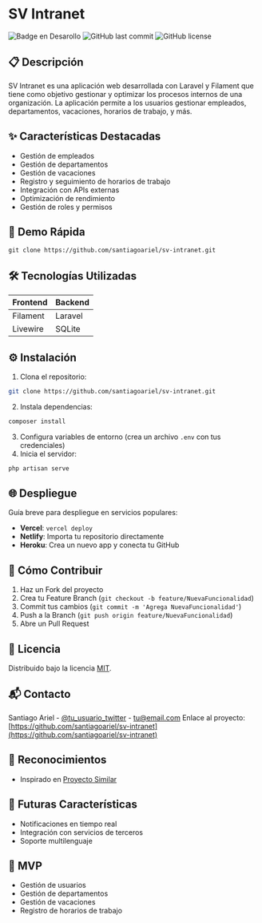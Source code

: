 # SV Intranet

![Badge en Desarollo](https://img.shields.io/badge/STATUS-EN%20DESAROLLO-green?style=for-the-badge)
![GitHub last commit](https://img.shields.io/github/last-commit/santiagoariel/sv-intranet?style=for-the-badge)
![GitHub license](https://img.shields.io/github/license/santiagoariel/sv-intranet?style=for-the-badge)

<!-- [![Demo en Vivo](https://img.shields.io/badge/🔗_Demo_en_Vivo-Click_aquí-blue?style=for-the-badge&logo=vercel)](https://tudemo.com) -->

## 📋 Descripción
SV Intranet es una aplicación web desarrollada con Laravel y Filament que tiene como objetivo gestionar y optimizar los procesos internos de una organización. La aplicación permite a los usuarios gestionar empleados, departamentos, vacaciones, horarios de trabajo, y más.

<!-- ## 🖼️ Capturas de Pantalla
![Vista Previa](/ruta/a/tu/imagen.png) -->

## ✨ Características Destacadas
- Gestión de empleados
- Gestión de departamentos
- Gestión de vacaciones
- Registro y seguimiento de horarios de trabajo
- Integración con APIs externas
- Optimización de rendimiento
- Gestión de roles y permisos

## 🚀 Demo Rápida
`git clone https://github.com/santiagoariel/sv-intranet.git`

## 🛠️ Tecnologías Utilizadas
| Frontend          | Backend           |
|-------------------|-------------------|
| Filament          | Laravel           |
| Livewire          | SQLite            |

## ⚙️ Instalación
1. Clona el repositorio:
```bash
git clone https://github.com/santiagoariel/sv-intranet.git
```
2. Instala dependencias:
```bash
composer install
```
3. Configura variables de entorno (crea un archivo `.env` con tus credenciales)
4. Inicia el servidor:
```bash
php artisan serve
```

## 🌐 Despliegue
Guía breve para despliegue en servicios populares:
- **Vercel**: `vercel deploy`
- **Netlify**: Importa tu repositorio directamente
- **Heroku**: Crea un nuevo app y conecta tu GitHub

## 🤝 Cómo Contribuir
1. Haz un Fork del proyecto
2. Crea tu Feature Branch (`git checkout -b feature/NuevaFuncionalidad`)
3. Commit tus cambios (`git commit -m 'Agrega NuevaFuncionalidad'`)
4. Push a la Branch (`git push origin feature/NuevaFuncionalidad`)
5. Abre un Pull Request

## 📄 Licencia
Distribuido bajo la licencia [MIT](https://choosealicense.com/licenses/mit/).

## 📬 Contacto
Santiago Ariel - [@tu_usuario_twitter](https://twitter.com/tu_usuario) - [tu@email.com](mailto:tu@email.com)
Enlace al proyecto: [https://github.com/santiagoariel/sv-intranet](https://github.com/santiagoariel/sv-intranet)

## 🙌 Reconocimientos
- Inspirado en [Proyecto Similar](https://ejemplo.com)

## 🔮 Futuras Características
- Notificaciones en tiempo real
- Integración con servicios de terceros
- Soporte multilenguaje

## 🎯 MVP
- Gestión de usuarios
- Gestión de departamentos
- Gestión de vacaciones
- Registro de horarios de trabajo
